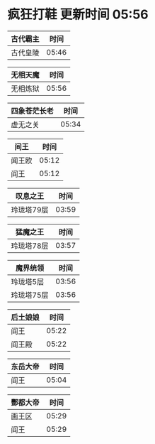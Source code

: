 # 疯狂打鞋 更新时间 05:56

| 古代霸主   | 时间    |
|--------|-------|
| 古代皇陵 | 05:46 |

| 无相天魔   | 时间    |
|--------|-------|
| 无相炼狱 | 05:56 |

| 四象苍茫长老   | 时间    |
|--------|-------|
| 虚无之关 | 05:34 |

| 间王   | 时间    |
|--------|-------|
| 闻王欧 | 05:12 |
| 阎王 | 05:12 |

| 叹息之王   | 时间    |
|--------|-------|
| 玲珑塔79层 | 03:59 |

| 猛魔之王   | 时间    |
|--------|-------|
| 玲珑塔78层 | 03:57 |

| 魔界统领   | 时间    |
|--------|-------|
| 玲珑塔5层 | 03:56 |
| 玲珑塔75层 | 03:56 |

| 后土娘娘   | 时间    |
|--------|-------|
| 阎王 | 05:22 |
| 阎王殿 | 05:22 |

| 东岳大帝   | 时间    |
|--------|-------|
| 阎王 | 05:04 |

| 酆都大帝   | 时间    |
|--------|-------|
| 画王区 | 05:29 |
| 阎王 | 05:29 |